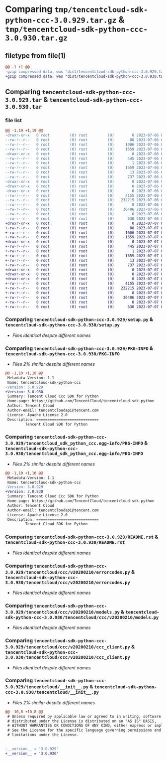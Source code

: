 # Comparing `tmp/tencentcloud-sdk-python-ccc-3.0.929.tar.gz` & `tmp/tencentcloud-sdk-python-ccc-3.0.930.tar.gz`

## filetype from file(1)

```diff
@@ -1 +1 @@
-gzip compressed data, was "dist/tencentcloud-sdk-python-ccc-3.0.929.tar", last modified: Thu Jul  6 00:21:00 2023, max compression
+gzip compressed data, was "dist/tencentcloud-sdk-python-ccc-3.0.930.tar", last modified: Fri Jul  7 00:18:31 2023, max compression
```

## Comparing `tencentcloud-sdk-python-ccc-3.0.929.tar` & `tencentcloud-sdk-python-ccc-3.0.930.tar`

### file list

```diff
@@ -1,19 +1,19 @@
-drwxr-xr-x   0 root         (0) root         (0)        0 2023-07-06 00:21:00.000000 tencentcloud-sdk-python-ccc-3.0.929/
--rw-r--r--   0 root         (0) root         (0)       88 2023-07-06 00:21:00.000000 tencentcloud-sdk-python-ccc-3.0.929/setup.cfg
--rw-r--r--   0 root         (0) root         (0)     1006 2023-07-06 00:21:00.000000 tencentcloud-sdk-python-ccc-3.0.929/setup.py
--rw-r--r--   0 root         (0) root         (0)     1659 2023-07-06 00:21:00.000000 tencentcloud-sdk-python-ccc-3.0.929/PKG-INFO
-drwxr-xr-x   0 root         (0) root         (0)        0 2023-07-06 00:21:00.000000 tencentcloud-sdk-python-ccc-3.0.929/tencentcloud_sdk_python_ccc.egg-info/
--rw-r--r--   0 root         (0) root         (0)      445 2023-07-06 00:21:00.000000 tencentcloud-sdk-python-ccc-3.0.929/tencentcloud_sdk_python_ccc.egg-info/SOURCES.txt
--rw-r--r--   0 root         (0) root         (0)        1 2023-07-06 00:21:00.000000 tencentcloud-sdk-python-ccc-3.0.929/tencentcloud_sdk_python_ccc.egg-info/dependency_links.txt
--rw-r--r--   0 root         (0) root         (0)     1659 2023-07-06 00:21:00.000000 tencentcloud-sdk-python-ccc-3.0.929/tencentcloud_sdk_python_ccc.egg-info/PKG-INFO
--rw-r--r--   0 root         (0) root         (0)       13 2023-07-06 00:21:00.000000 tencentcloud-sdk-python-ccc-3.0.929/tencentcloud_sdk_python_ccc.egg-info/top_level.txt
--rw-r--r--   0 root         (0) root         (0)      737 2023-07-06 00:21:00.000000 tencentcloud-sdk-python-ccc-3.0.929/README.rst
-drwxr-xr-x   0 root         (0) root         (0)        0 2023-07-06 00:21:00.000000 tencentcloud-sdk-python-ccc-3.0.929/tencentcloud/
-drwxr-xr-x   0 root         (0) root         (0)        0 2023-07-06 00:21:00.000000 tencentcloud-sdk-python-ccc-3.0.929/tencentcloud/ccc/
-drwxr-xr-x   0 root         (0) root         (0)        0 2023-07-06 00:21:00.000000 tencentcloud-sdk-python-ccc-3.0.929/tencentcloud/ccc/v20200210/
--rw-r--r--   0 root         (0) root         (0)     4155 2023-07-06 00:21:00.000000 tencentcloud-sdk-python-ccc-3.0.929/tencentcloud/ccc/v20200210/errorcodes.py
--rw-r--r--   0 root         (0) root         (0)   232215 2023-07-06 00:21:00.000000 tencentcloud-sdk-python-ccc-3.0.929/tencentcloud/ccc/v20200210/models.py
--rw-r--r--   0 root         (0) root         (0)        0 2023-07-06 00:21:00.000000 tencentcloud-sdk-python-ccc-3.0.929/tencentcloud/ccc/v20200210/__init__.py
--rw-r--r--   0 root         (0) root         (0)    36406 2023-07-06 00:21:00.000000 tencentcloud-sdk-python-ccc-3.0.929/tencentcloud/ccc/v20200210/ccc_client.py
--rw-r--r--   0 root         (0) root         (0)        0 2023-07-06 00:21:00.000000 tencentcloud-sdk-python-ccc-3.0.929/tencentcloud/ccc/__init__.py
--rw-r--r--   0 root         (0) root         (0)      630 2023-07-06 00:21:00.000000 tencentcloud-sdk-python-ccc-3.0.929/tencentcloud/__init__.py
+drwxr-xr-x   0 root         (0) root         (0)        0 2023-07-07 00:18:31.000000 tencentcloud-sdk-python-ccc-3.0.930/
+-rw-r--r--   0 root         (0) root         (0)       88 2023-07-07 00:18:31.000000 tencentcloud-sdk-python-ccc-3.0.930/setup.cfg
+-rw-r--r--   0 root         (0) root         (0)     1006 2023-07-07 00:18:31.000000 tencentcloud-sdk-python-ccc-3.0.930/setup.py
+-rw-r--r--   0 root         (0) root         (0)     1659 2023-07-07 00:18:31.000000 tencentcloud-sdk-python-ccc-3.0.930/PKG-INFO
+drwxr-xr-x   0 root         (0) root         (0)        0 2023-07-07 00:18:31.000000 tencentcloud-sdk-python-ccc-3.0.930/tencentcloud_sdk_python_ccc.egg-info/
+-rw-r--r--   0 root         (0) root         (0)      445 2023-07-07 00:18:31.000000 tencentcloud-sdk-python-ccc-3.0.930/tencentcloud_sdk_python_ccc.egg-info/SOURCES.txt
+-rw-r--r--   0 root         (0) root         (0)        1 2023-07-07 00:18:31.000000 tencentcloud-sdk-python-ccc-3.0.930/tencentcloud_sdk_python_ccc.egg-info/dependency_links.txt
+-rw-r--r--   0 root         (0) root         (0)     1659 2023-07-07 00:18:31.000000 tencentcloud-sdk-python-ccc-3.0.930/tencentcloud_sdk_python_ccc.egg-info/PKG-INFO
+-rw-r--r--   0 root         (0) root         (0)       13 2023-07-07 00:18:31.000000 tencentcloud-sdk-python-ccc-3.0.930/tencentcloud_sdk_python_ccc.egg-info/top_level.txt
+-rw-r--r--   0 root         (0) root         (0)      737 2023-07-07 00:18:31.000000 tencentcloud-sdk-python-ccc-3.0.930/README.rst
+drwxr-xr-x   0 root         (0) root         (0)        0 2023-07-07 00:18:31.000000 tencentcloud-sdk-python-ccc-3.0.930/tencentcloud/
+drwxr-xr-x   0 root         (0) root         (0)        0 2023-07-07 00:18:31.000000 tencentcloud-sdk-python-ccc-3.0.930/tencentcloud/ccc/
+drwxr-xr-x   0 root         (0) root         (0)        0 2023-07-07 00:18:31.000000 tencentcloud-sdk-python-ccc-3.0.930/tencentcloud/ccc/v20200210/
+-rw-r--r--   0 root         (0) root         (0)     4155 2023-07-07 00:18:31.000000 tencentcloud-sdk-python-ccc-3.0.930/tencentcloud/ccc/v20200210/errorcodes.py
+-rw-r--r--   0 root         (0) root         (0)   232215 2023-07-07 00:18:31.000000 tencentcloud-sdk-python-ccc-3.0.930/tencentcloud/ccc/v20200210/models.py
+-rw-r--r--   0 root         (0) root         (0)        0 2023-07-07 00:18:31.000000 tencentcloud-sdk-python-ccc-3.0.930/tencentcloud/ccc/v20200210/__init__.py
+-rw-r--r--   0 root         (0) root         (0)    36406 2023-07-07 00:18:31.000000 tencentcloud-sdk-python-ccc-3.0.930/tencentcloud/ccc/v20200210/ccc_client.py
+-rw-r--r--   0 root         (0) root         (0)        0 2023-07-07 00:18:31.000000 tencentcloud-sdk-python-ccc-3.0.930/tencentcloud/ccc/__init__.py
+-rw-r--r--   0 root         (0) root         (0)      630 2023-07-07 00:18:31.000000 tencentcloud-sdk-python-ccc-3.0.930/tencentcloud/__init__.py
```

### Comparing `tencentcloud-sdk-python-ccc-3.0.929/setup.py` & `tencentcloud-sdk-python-ccc-3.0.930/setup.py`

 * *Files identical despite different names*

### Comparing `tencentcloud-sdk-python-ccc-3.0.929/PKG-INFO` & `tencentcloud-sdk-python-ccc-3.0.930/PKG-INFO`

 * *Files 2% similar despite different names*

```diff
@@ -1,10 +1,10 @@
 Metadata-Version: 1.1
 Name: tencentcloud-sdk-python-ccc
-Version: 3.0.929
+Version: 3.0.930
 Summary: Tencent Cloud Ccc SDK for Python
 Home-page: https://github.com/TencentCloud/tencentcloud-sdk-python
 Author: Tencent Cloud
 Author-email: tencentcloudapi@tencent.com
 License: Apache License 2.0
 Description: ============================
         Tencent Cloud SDK for Python
```

### Comparing `tencentcloud-sdk-python-ccc-3.0.929/tencentcloud_sdk_python_ccc.egg-info/PKG-INFO` & `tencentcloud-sdk-python-ccc-3.0.930/tencentcloud_sdk_python_ccc.egg-info/PKG-INFO`

 * *Files 2% similar despite different names*

```diff
@@ -1,10 +1,10 @@
 Metadata-Version: 1.1
 Name: tencentcloud-sdk-python-ccc
-Version: 3.0.929
+Version: 3.0.930
 Summary: Tencent Cloud Ccc SDK for Python
 Home-page: https://github.com/TencentCloud/tencentcloud-sdk-python
 Author: Tencent Cloud
 Author-email: tencentcloudapi@tencent.com
 License: Apache License 2.0
 Description: ============================
         Tencent Cloud SDK for Python
```

### Comparing `tencentcloud-sdk-python-ccc-3.0.929/README.rst` & `tencentcloud-sdk-python-ccc-3.0.930/README.rst`

 * *Files identical despite different names*

### Comparing `tencentcloud-sdk-python-ccc-3.0.929/tencentcloud/ccc/v20200210/errorcodes.py` & `tencentcloud-sdk-python-ccc-3.0.930/tencentcloud/ccc/v20200210/errorcodes.py`

 * *Files identical despite different names*

### Comparing `tencentcloud-sdk-python-ccc-3.0.929/tencentcloud/ccc/v20200210/models.py` & `tencentcloud-sdk-python-ccc-3.0.930/tencentcloud/ccc/v20200210/models.py`

 * *Files identical despite different names*

### Comparing `tencentcloud-sdk-python-ccc-3.0.929/tencentcloud/ccc/v20200210/ccc_client.py` & `tencentcloud-sdk-python-ccc-3.0.930/tencentcloud/ccc/v20200210/ccc_client.py`

 * *Files identical despite different names*

### Comparing `tencentcloud-sdk-python-ccc-3.0.929/tencentcloud/__init__.py` & `tencentcloud-sdk-python-ccc-3.0.930/tencentcloud/__init__.py`

 * *Files 2% similar despite different names*

```diff
@@ -10,8 +10,8 @@
 # Unless required by applicable law or agreed to in writing, software
 # distributed under the License is distributed on an "AS IS" BASIS,
 # WITHOUT WARRANTIES OR CONDITIONS OF ANY KIND, either express or implied.
 # See the License for the specific language governing permissions and
 # limitations under the License.
 
 
-__version__ = '3.0.929'
+__version__ = '3.0.930'
```

